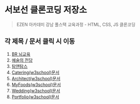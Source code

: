 # 서보선 클론코딩 저장소
> EZEN 아카데미 강남 풀스택 교육과정 - HTML, CSS, JS 클론코딩

## 각 제목 / 문서 클릭 시 이동
1. [BR 뇌교육](https://www.sqhtjs0104.github.io/clonepages/brain_clone/index.html)
2. [예술의 전당](https://www.sqhtjs0104.github.io/clonepages/seoulArtCenter_clone/index.html)
3. [탐앤탐스](https://www.sqhtjs0104.github.io/clonepages/tomNtoms_clone/index.html)
4. [Catering(w3school)](https://www.sqhtjs0104.github.io/clonepages/catering_clone/index.html)[문서](./catering_clone/22.09.20-서보선.pdf)
5. [Architect(w3school)](https://www.sqhtjs0104.github.io/clonepages/architects_clone/index.html)[문서](./architects_clone/22.09.21-서보선.pdf)
6. [MyFoods(w3school)](https://www.sqhtjs0104.github.io/clonepages/food_clone/index.html)[문서](./food_clone/22.09.22-서보선.pdf)
7. [Wedding(w3school)](https://www.sqhtjs0104.github.io/clonepages/wedding_clone/index.html)[문서](./wedding_clone/22.09.23-서보선.pdf)
8. [Portfolio(w3school)](https://www.sqhtjs0104.github.io/clonepages/portfolio_clone/index.html)[문서](./portfolio_clone/22.09.27-서보선.pdf)
